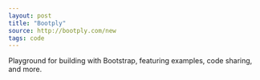 ```yaml
---
layout: post
title: "Bootply"
source: http://bootply.com/new
tags: code
---
```


Playground for building with Bootstrap, featuring examples, code sharing, and more.